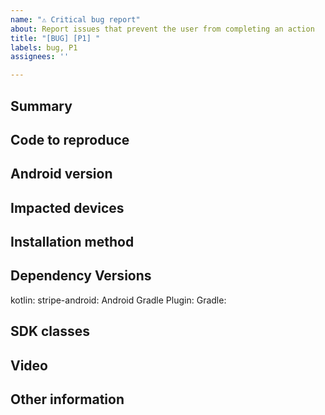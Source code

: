 ```yaml
---
name: "⚠️ Critical bug report"
about: Report issues that prevent the user from completing an action
title: "[BUG] [P1] "
labels: bug, P1
assignees: ''

---
```


## Summary
<!-- A simple summary of the problems you're having. -->

## Code to reproduce
<!-- If possible, please include a brief piece of code (or ideally, a link to an example project) demonstrating the problem you're having. -->

## Android version
<!-- What version of Android are you observing the problem on? -->
<!-- Is this a new version, or which version are you updating from? -->

## Impacted devices
<!-- Are there specific devices that you are observing the problem on? -->

## Installation method
<!-- How did you install our SDK? Through a gradle dependency or a downloaded aar? -->

## Dependency Versions
<!-- Plese post the output of the following script.  If the result does not contain a version number you will have to look it up manually:


For kotlin: 
 ./gradlew :dependencies | grep kotlin

For stripe-android: 
 ./gradlew :dependencies | grep com.stripe:stripe-android

For Android Gradle Plugin:
 ./gradlew :dependencies | grep com.android.tools.build

For Gradle version:
./gradlew -v
-->

kotlin:
stripe-android:
Android Gradle Plugin:
Gradle:

## SDK classes
<!-- Which SDK classes are applicable to your issue? -->

## Video
<!-- If you are able to provide a video of the issue that would be helpful.  You can take a video of a connected device or emulator by:
1. Open Android Studio.  
2. Click on View -> Tool Windows -> Logcat
3. In the left most side of the logcat window pane are some vertical icons, under the restart and settings icon is a camera and video.   Pressing either of these will allow you to take a screenshot or video of the issue. -->

## Other information
<!-- Anything else you can include that'll make it easier for us to help you! -->
